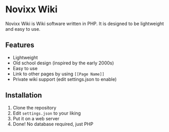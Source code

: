 # Novixx Wiki
Novixx Wiki is Wiki software written in PHP. It is designed to be lightweight and easy to use.

## Features
- Lightweight
- Old school design (inspired by the early 2000s)
- Easy to use
- Link to other pages by using `[[Page Name]]`
- Private wiki support (edit settings.json to enable)

## Installation
1. Clone the repository
2. Edit `settings.json` to your liking
3. Put it on a web server
4. Done! No database required, just PHP